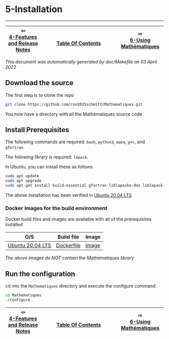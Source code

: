 
# 5-Installation

-------------------------


| ⇦ <br />[4-Features and Release Notes](release-notes.md)  | <br />[Table Of Contents](toc.md)<br /> <img width=1000/> | ⇨ <br />[6-Using Mathématiques](using-mathematiques.md)   |
| ----------- | ----------- | ----------- |

_This document was automatically generated by doc/Makefile on 03 April 2022_



## Download the source

The first step is to clone the repo

```bash
git clone https://github.com/ron2015schmitt/Mathematiques.git
```

You now have a directory with all the Mathématiques source code

## Install Prerequisites

The following commands are required: `bash`, `python3`, `make`, `g++`, and `gfortran`.

The following library is required: `lapack`.

In Ubuntu, you can install these as follows
```bash
sudo apt update
sudo apt upgrade
sudo apt-get install build-essential gfortran liblapacke-dev liblapack-doc
```
The above installation has been verified in [Ubuntu 20.04 LTS](https://releases.ubuntu.com/20.04/)

<a name="docker-images"></a>
### Docker images for the build environment

Docker build files and images are available with all of the prerequisites installed

| O/S  | Build file | Image |
| ----------- | ----------- | ----------- |
| [Ubuntu 20.04 LTS](https://releases.ubuntu.com/20.04/) | [Dockerfile](https://github.com/ron2015schmitt/Mathematiques/tree/master/docker/ubuntu-20.04) | [Image](https://hub.docker.com/repository/docker/electron2015/ubuntu-20.04-mathq-env) |

*The above images do NOT contain the Mathématiques library*

## Run the configuration

cd into the ```Mathematiques``` directory and execute the configure command:

```bash
cd Mathematiques
./configure
```

| ⇦ <br />[4-Features and Release Notes](release-notes.md)  | <br />[Table Of Contents](toc.md)<br /> <img width=1000/> | ⇨ <br />[6-Using Mathématiques](using-mathematiques.md)   |
| ----------- | ----------- | ----------- |
